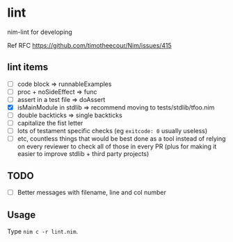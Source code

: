 # lint
nim-lint for developing

Ref RFC https://github.com/timotheecour/Nim/issues/415

## lint items
- [ ] code block => runnableExamples
- [ ] proc + noSideEffect => func
- [ ] assert in a test file => doAssert
- [x] isMainModule in stdlib => recommend moving to tests/stdlib/tfoo.nim
- [ ] double backticks => single backticks
- [ ] capitalize the fist letter
- [ ] lots of testament specific checks (eg `exitcode: 0` usually useless)
- [ ] etc, countless things that would be best done as a tool instead of relying on every reviewer to check all of those in every PR (plus for making it easier to improve stdlib + third party projects)

## TODO

- [ ] Better messages with filename, line and col number

## Usage

Type `nim c -r lint.nim`.
